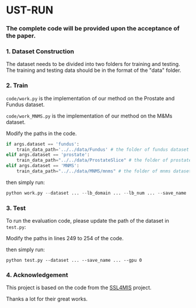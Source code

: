 # UST-RUN

### The complete code will be provided upon the acceptance of the paper.

### 1. Dataset Construction

The dataset needs to be divided into two folders for training and testing. The training and testing data should be in the format of the "data" folder.

### 2. Train

`code/work.py` is the implementation of our method on the Prostate and Fundus dataset.

`code/work_MNMS.py` is the implementation of our method on the M&Ms dataset.

Modify the paths in the code.

```python
if args.dataset == 'fundus':
    train_data_path='../../data/Fundus' # the folder of fundus dataset
elif args.dataset == 'prostate':
    train_data_path="../../data/ProstateSlice" # the folder of prostate dataset
elif args.dataset == 'MNMS':
    train_data_path="../../data/MNMS/mnms" # the folder of mnms dataset
```

then simply run:

```python
python work.py --dataset ... --lb_domain ... --lb_num ... --save_name ... --gpu 0
```

### 3. Test

To run the evaluation code, please update the path of the dataset in `test.py`:

Modify the paths in lines 249 to 254 of the code.

then simply run:

```
python test.py --dataset ... --save_name ... --gpu 0
```

### 4. Acknowledgement

This project is based on the code from the [SSL4MIS](https://github.com/HiLab-git/SSL4MIS) project.

Thanks a lot for their great works.
